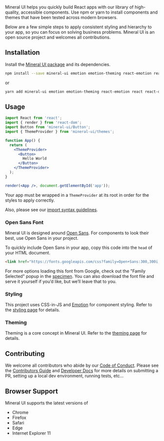 Mineral UI helps you quickly build React apps with our library of high-quality, accessible components.
Use npm or yarn to install components and themes that have been tested across modern browsers.

Below are a few simple steps to apply consistent styling and hierarchy to your app,
so you can focus on solving business problems.
Mineral UI is an open source project and welcomes all contributions.

## Installation

Install the [Mineral UI package](https://www.npmjs.com/package/mineral-ui) and
its dependencies.

```bash
npm install --save mineral-ui emotion emotion-theming react-emotion react react-dom
```

or

```bash
yarn add mineral-ui emotion emotion-theming react-emotion react react-dom
```

## Usage

```jsx
import React from 'react';
import { render } from 'react-dom';
import Button from 'mineral-ui/Button';
import { ThemeProvider } from 'mineral-ui/themes';

function App() {
  return (
    <ThemeProvider>
      <Button>
        Hello World
      </Button>
    </ThemeProvider>
  );
}

render(<App />, document.getElementById('app'));
```

<Callout title="Note">
  <p key={0}>Your app must be wrapped in a <code key={1}>ThemeProvider</code> at its root
  in order for the styles to apply correctly.</p>

  <p key={2}>Also, please see our <a key={3} href="/import-syntax">import syntax guidelines</a>.</p>
</Callout>

### Open Sans Font

Mineral UI is designed around [Open Sans](https://fonts.google.com/specimen/Open+Sans). For components to look their best, use Open Sans in your project.

To quickly include Open Sans in your app, copy this code into the `head` of your HTML document.

```html
<link href="https://fonts.googleapis.com/css?family=Open+Sans:300,300i,400,400i,600,600i,700,700i,800,800i" rel="stylesheet">
```

For more options loading this font from Google, check out the "Family Selected"
popup in the [specimen](https://fonts.google.com/specimen/Open+Sans?selection.family=Open+Sans).
You can also download the font file and serve it yourself if you’d like,
but we’ll leave that to you.

### Styling

This project uses CSS-in-JS and [Emotion](https://emotion.sh/) for component styling. Refer to the [styling page](/styling/) for details.

### Theming

Theming is a core concept in Mineral UI. Refer to the [theming page](/theming/) for details.

## Contributing

We welcome all contributors who abide by our
[Code of Conduct](https://github.com/mineral-ui/mineral-ui/blob/master/CODE_OF_CONDUCT.md).
Please see the [Contributors Guide](https://github.com/mineral-ui/mineral-ui/blob/master/CONTRIBUTING.md)
and [Developer Docs](https://github.com/mineral-ui/mineral-ui/blob/master/docs/README.md)
for more details on submitting a PR, setting up a local dev environment,
running tests, etc...

## Browser Support

Mineral UI supports the latest versions of

- Chrome
- Firefox
- Safari
- Edge
- Internet Explorer 11
